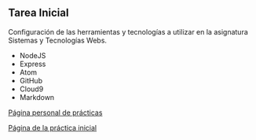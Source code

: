 ## Tarea Inicial

Configuración de las herramientas y tecnologías a utilizar en la asignatura Sistemas y Tecnologías Webs.

* NodeJS
* Express
* Atom
* GitHub
* Cloud9
* Markdown

[Página personal de prácticas](http://alu0100819182.github.io/)

[Página de la práctica inicial](http://alu0100819182.github.io/Tutorial-STW/)
